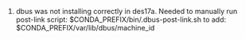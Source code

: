 1. dbus was not installing correctly in des17a. Needed to manually run post-link script:
$CONDA_PREFIX/bin/.dbus-post-link.sh
to add:
$CONDA_PREFIX/var/lib/dbus/machine_id